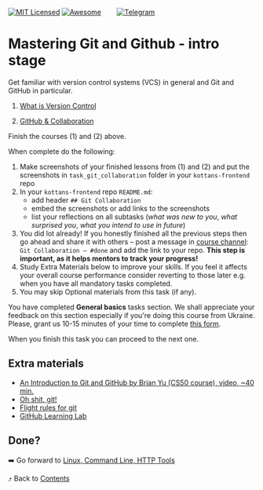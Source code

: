 [![MIT Licensed][icon-mit]][license]
[![Awesome][icon-awesome]][awesome]
&nbsp;&nbsp;&nbsp;&nbsp;&nbsp;&nbsp;
[![Telegram][icon-chat]][chat]

# Mastering Git and Github - intro stage

Get familiar with version control systems (VCS) in general and Git and GitHub in particular.

 1. [What is Version Control](https://classroom.udacity.com/courses/ud123/)

 2. [GitHub & Collaboration](https://classroom.udacity.com/courses/ud456)

Finish the courses (1) and (2) above.

When complete do the following:
1. Make screenshots of your finished lessons from (1) and (2)
   and put the screenshots in `task_git_collaboration` folder in
   your `kottans-frontend` repo
1. In your `kottans-frontend` repo `README.md`:
   * add header `## Git Collaboration`
   * embed the screenshots or add links to the screenshots
   * list your reflections on all subtasks
     (_what was new to you_, _what surprised you_, _what you intend to use in future_)
1. You did lot already! If you honestly finished all the previous steps then go ahead
   and share it with others –
   post a message in [course channel][chat]:
   `Git Collaboration — #done` and add the link to your repo. **This step is important, as it helps mentors to track your progress!**
1. Study Extra Materials below to improve your skills.
   If you feel it affects your overall course performance consider
   reverting to those later e.g. when you have all mandatory tasks completed.
1. You may skip Optional materials from this task (if any).

You have completed **General basics** tasks section. We shall appreciate your feedback
on this section especially if you're doing this course from Ukraine. Please, grant us
10-15 minutes of your time to complete [this form](https://goo.gl/forms/O80XcZwxhMhGmQKq2).

When you finish this task you can proceed to the next one.

## Extra materials

- [An Introduction to Git and GitHub by Brian Yu (CS50 course), video, ~40 min.](https://youtu.be/MJUJ4wbFm_A)
- [Oh shit, git!](http://ohshitgit.com/)
- [Flight rules for git](https://github.com/k88hudson/git-flight-rules)
- [GitHub Learning Lab](https://lab.github.com/courses)

## Done?

➡️ Go forward to [Linux, Command Line, HTTP Tools](linux-cli-http.md)

⤴️ Back to [Contents](../contents.md)


[icon-chat]: https://img.shields.io/badge/chat-on%20telegram-blue.svg
[icon-mit]: https://img.shields.io/badge/license-MIT-blue.svg
[icon-awesome]: https://cdn.rawgit.com/sindresorhus/awesome/d7305f38d29fed78fa85652e3a63e154dd8e8829/media/badge.svg

[license]: https://github.com/Kottans/web/blob/master/LICENSE.md
[awesome]: https://github.com/sindresorhus/awesome#front-end-development
[chat]: https://t.me/joinchat/CX8EF1JmLm9IM6J6oy2U7Q